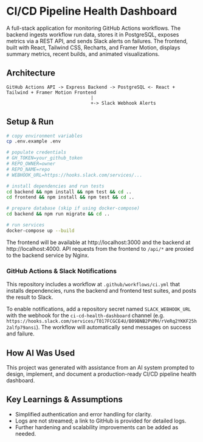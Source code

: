 # CI/CD Pipeline Health Dashboard

A full-stack application for monitoring GitHub Actions workflows. The backend ingests workflow run data, stores it in PostgreSQL, exposes metrics via a REST API, and sends Slack alerts on failures. The frontend, built with React, Tailwind CSS, Recharts, and Framer Motion, displays summary metrics, recent builds, and animated visualizations.

## Architecture

```
GitHub Actions API -> Express Backend -> PostgreSQL <- React + Tailwind + Framer Motion Frontend
                               |
                               +-> Slack Webhook Alerts
```

## Setup & Run

```bash
# copy environment variables
cp .env.example .env

# populate credentials
# GH_TOKEN=your_github_token
# REPO_OWNER=owner
# REPO_NAME=repo
# WEBHOOK_URL=https://hooks.slack.com/services/...

# install dependencies and run tests
cd backend && npm install && npm test && cd ..
cd frontend && npm install && npm test && cd ..

# prepare database (skip if using docker-compose)
cd backend && npm run migrate && cd ..

# run services
docker-compose up --build
```

The frontend will be available at http://localhost:3000 and the backend at http://localhost:4000. API requests from the frontend
to `/api/*` are proxied to the backend service by Nginx.

### GitHub Actions & Slack Notifications

This repository includes a workflow at `.github/workflows/ci.yml` that installs dependencies, runs the backend and frontend test suites, and posts the result to Slack.

To enable notifications, add a repository secret named `SLACK_WEBHOOK_URL` with the webhook for the `ci-cd-health-dashboard` channel (e.g. `https://hooks.slack.com/services/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`). The workflow will automatically send messages on success and failure.

## How AI Was Used

This project was generated with assistance from an AI system prompted to design, implement, and document a production-ready CI/CD pipeline health dashboard.

## Key Learnings & Assumptions

- Simplified authentication and error handling for clarity.
- Logs are not streamed; a link to GitHub is provided for detailed logs.
- Further hardening and scalability improvements can be added as needed.
